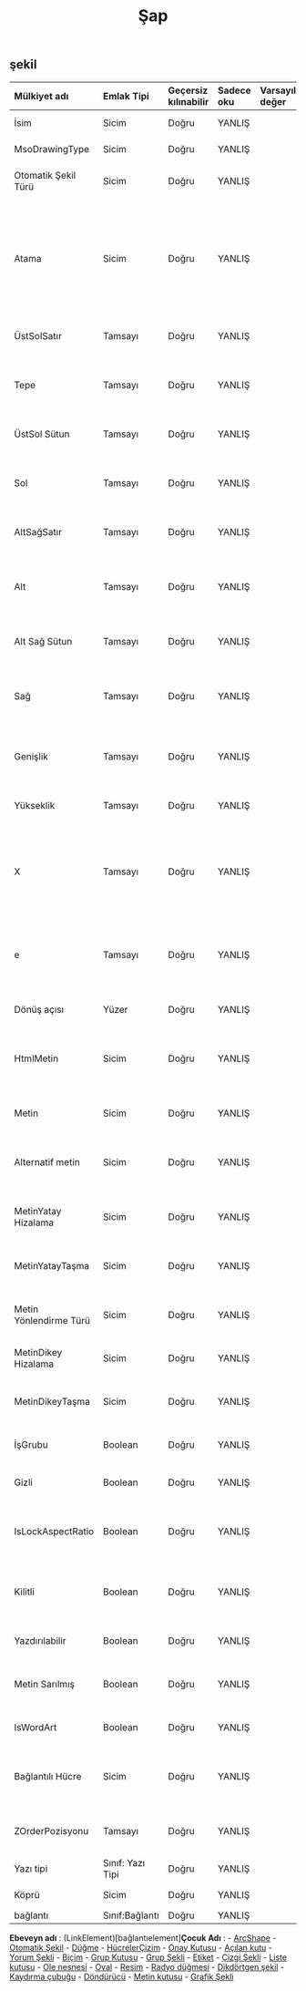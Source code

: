 ﻿---
title: Şap
second_title: Aspose.Cells Cloud Documen
type: docs
url: /tr/specification/model/shape/
description: "Aspose.Cells Bulut modeli spesifikasyonu: Şekil. Açma, oluşturma, düzenleme, bölme, birleştirme, karşılaştırma ve dönüştürme gibi özelliklerle Excel ve diğer elektronik tablo belgelerini zahmetsizce yönetin"
weight: 50
---
## **şekil**

 

| Mülkiyet adı| Emlak Tipi| Geçersiz kılınabilir| Sadece oku| Varsayılan değer| Tanım|
|:- |:- |:- |:- |:- |:- |
| İsim| Sicim| Doğru| YANLIŞ|| Şeklin adını alır ve ayarlar.|
| MsoDrawingType| Sicim| Doğru| YANLIŞ|| Mso çizim tipini alır.|
| Otomatik Şekil Türü| Sicim| Doğru| YANLIŞ|| Otomatik şekil türünü alır ve ayarlar.|
| Atama| Sicim| Doğru| YANLIŞ|| Çizim nesnesinin altındaki hücrelere bağlanma şeklini temsil eder. Özellik, bir nesnenin çalışma sayfasına yerleştirilmesini kontrol eder.|
| ÜstSolSatır| Tamsayı| Doğru| YANLIŞ|| Sol üst köşe satır dizinini temsil eder.|
| Tepe| Tamsayı| Doğru| YANLIŞ||Piksel birimi cinsinden şeklin üst satırından dikey uzaklığını temsil eder.|
| ÜstSol Sütun| Tamsayı| Doğru| YANLIŞ|| Sol üst köşe sütun dizinini temsil eder.|
| Sol| Tamsayı| Doğru| YANLIŞ|| Şeklin sol sütunundan yatay uzaklığını piksel cinsinden temsil eder.|
| AltSağSatır| Tamsayı| Doğru| YANLIŞ|| Sağ alt köşe satır dizinini temsil eder.|
| Alt| Tamsayı| Doğru| YANLIŞ|| Piksel biriminde, şeklin alt alt köşe satırından dikey uzaklığının genişliğini temsil eder.|
| Alt Sağ Sütun| Tamsayı| Doğru| YANLIŞ|| Sağ alt köşe sütun dizinini temsil eder.|
| Sağ| Tamsayı| Doğru| YANLIŞ|| Şeklin yatay uzaklığının sağ alt köşe sütunundan genişliğini piksel cinsinden temsil eder.|
| Genişlik| Tamsayı| Doğru| YANLIŞ|| Piksel birimi cinsinden şeklin genişliğini temsil eder.|
| Yükseklik| Tamsayı| Doğru| YANLIŞ|| Piksel birimi cinsinden şeklin yüksekliğini temsil eder.|
| X| Tamsayı| Doğru| YANLIŞ|| Çalışma sayfasının sol kenarlığından şeklin yatay uzaklığını piksel biriminde alır ve ayarlar.|
| e| Tamsayı| Doğru| YANLIŞ|| Çalışma sayfasının üst kenarlığından şeklin dikey uzaklığını piksel biriminde alır ve ayarlar.|
| Dönüş açısı| Yüzer| Doğru| YANLIŞ|| Şeklin dönüşünü alır ve ayarlar.|
| HtmlMetin| Sicim| Doğru| YANLIŞ|| Bu metin kutusundaki verileri ve bazı formatları içeren html dizesini alır ve ayarlar.|
| Metin| Sicim| Doğru| YANLIŞ||Bu TextBox nesnesindeki dizeyi temsil eder.|
| Alternatif metin| Sicim| Doğru| YANLIŞ|| Nesnenin açıklayıcı (alternatif) metin dizesini döndürür veya ayarlar.|
| MetinYatay Hizalama| Sicim| Doğru| YANLIŞ|| Şeklin metin yatay hizalama türünü alır ve ayarlar.|
| MetinYatayTaşma| Sicim| Doğru| YANLIŞ|| Metni içeren şeklin metin yatay taşma türünü alır ve ayarlar.|
| Metin Yönlendirme Türü| Sicim| Doğru| YANLIŞ|| Şeklin metin yönlendirme türünü alır ve ayarlar.|
| MetinDikey Hizalama| Sicim| Doğru| YANLIŞ|| Şeklin metin dikey hizalama türünü alır ve ayarlar.|
| MetinDikeyTaşma| Sicim| Doğru| YANLIŞ|| Metni içeren şeklin metin dikey taşma türünü alır ve ayarlar.|
| İşGrubu| Boolean| Doğru| YANLIŞ|| Şeklin bir grup olup olmadığını belirtir.|
| Gizli| Boolean| Doğru| YANLIŞ|| Nesnenin görünür olup olmadığını belirtir.|
| IsLockAspectRatio| Boolean| Doğru| YANLIŞ|| Doğru, en boy oranında değişikliğe izin verilmediği anlamına gelir.|
| Kilitli| Boolean| Doğru| YANLIŞ|| Nesne kilitliyse True, sayfa korunurken nesne değiştirilebiliyorsa False.|
| Yazdırılabilir| Boolean| Doğru| YANLIŞ|| Nesne yazdırılabilirse doğru|
| Metin Sarılmış| Boolean| Doğru| YANLIŞ|| Metin içeren şeklin metin sarma türünü alır ve ayarlar.|
| IsWordArt| Boolean| Doğru| YANLIŞ|| Bu şeklin bir kelime sanatı olup olmadığını belirtir.|
| Bağlantılı Hücre| Sicim| Doğru| YANLIŞ|| Denetimin değerine bağlı çalışma sayfası aralığını alır veya ayarlar.|
| ZOrderPozisyonu| Tamsayı| Doğru| YANLIŞ||Bir şeklin z sırasına göre konumunu döndürür.|
| Yazı tipi| Sınıf: Yazı Tipi| Doğru| YANLIŞ|| Şeklin yazı tipini temsil eder.|
| Köprü| Sicim| Doğru| YANLIŞ|| Şeklin köprüsünü alır.|
| bağlantı| Sınıf:Bağlantı| Doğru| YANLIŞ|||

**Ebeveyn adı** : (LinkElement)[bağlantıelement]**Çocuk Adı** : 
	-  [ArcShape](arcshape) 
	-  [Otomatik Şekil](autoshape) 
	-  [Düğme](button) 
	-  [HücrelerÇizim](cellsdrawing) 
	-  [Onay Kutusu](checkbox) 
	-  [Açılan kutu](combobox) 
	-  [Yorum Şekli](commentshape) 
	-  [Biçim](form) 
	-  [Grup Kutusu](groupbox) 
	-  [Grup Şekli](groupshape) 
	-  [Etiket](label) 
	-  [Çizgi Şekli](lineshape) 
	-  [Liste kutusu](listbox) 
	-  [Ole nesnesi](oleobject) 
	-  [Oval](oval) 
	-  [Resim](picture) 
	-  [Radyo düğmesi](radiobutton) 
	-  [Dikdörtgen şekil](rectangleshape) 
	-  [Kaydırma çubuğu](scrollbar) 
	-  [Döndürücü](spinner) 
	-  [Metin kutusu](textbox) 
	-  [Grafik Şekli](chartshape) 
